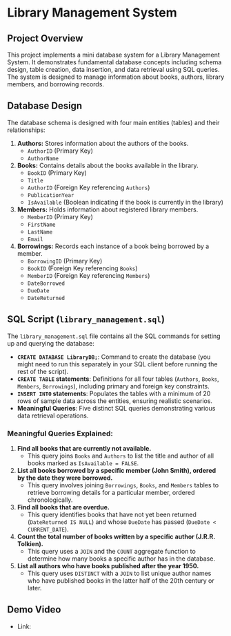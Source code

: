 # Library Management System

## Project Overview

This project implements a mini database system for a Library Management System. It demonstrates fundamental database concepts including schema design, table creation, data insertion, and data retrieval using SQL queries. The system is designed to manage information about books, authors, library members, and borrowing records.

## Database Design

The database schema is designed with four main entities (tables) and their relationships:

1.  **Authors:** Stores information about the authors of the books.
    * `AuthorID` (Primary Key)
    * `AuthorName`
2.  **Books:** Contains details about the books available in the library.
    * `BookID` (Primary Key)
    * `Title`
    * `AuthorID` (Foreign Key referencing `Authors`)
    * `PublicationYear`
    * `IsAvailable` (Boolean indicating if the book is currently in the library)
3.  **Members:** Holds information about registered library members.
    * `MemberID` (Primary Key)
    * `FirstName`
    * `LastName`
    * `Email`
4.  **Borrowings:** Records each instance of a book being borrowed by a member.
    * `BorrowingID` (Primary Key)
    * `BookID` (Foreign Key referencing `Books`)
    * `MemberID` (Foreign Key referencing `Members`)
    * `DateBorrowed`
    * `DueDate`
    * `DateReturned`


## SQL Script (`library_management.sql`)

The `library_management.sql` file contains all the SQL commands for setting up and querying the database:

* **`CREATE DATABASE LibraryDB;`**: Command to create the database (you might need to run this separately in your SQL client before running the rest of the script).
* **`CREATE TABLE` statements**: Definitions for all four tables (`Authors`, `Books`, `Members`, `Borrowings`), including primary and foreign key constraints.
* **`INSERT INTO` statements**: Populates the tables with a minimum of 20 rows of sample data across the entities, ensuring realistic scenarios.
* **Meaningful Queries**: Five distinct SQL queries demonstrating various data retrieval operations.

### Meaningful Queries Explained:

1.  **Find all books that are currently not available.**
    * This query joins `Books` and `Authors` to list the title and author of all books marked as `IsAvailable = FALSE`.
2.  **List all books borrowed by a specific member (John Smith), ordered by the date they were borrowed.**
    * This query involves joining `Borrowings`, `Books`, and `Members` tables to retrieve borrowing details for a particular member, ordered chronologically.
3.  **Find all books that are overdue.**
    * This query identifies books that have not yet been returned (`DateReturned IS NULL`) and whose `DueDate` has passed (`DueDate < CURRENT_DATE`).
4.  **Count the total number of books written by a specific author (J.R.R. Tolkien).**
    * This query uses a `JOIN` and the `COUNT` aggregate function to determine how many books a specific author has in the database.
5.  **List all authors who have books published after the year 1950.**
    * This query uses `DISTINCT` with a `JOIN` to list unique author names who have published books in the latter half of the 20th century or later.

## Demo Video
* Link: 
